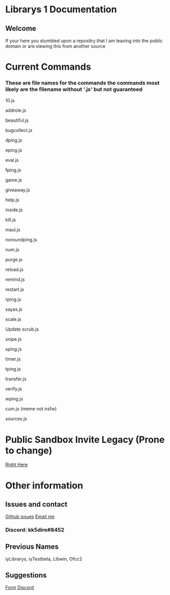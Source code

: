 # Librarys 1 Documentation
## Welcome 
If your here you stumbled upon a repositry that I am leaving into the public domain or are viewing this from another source

# Current Commands 
### These are file names for the commands the commands most likely are the filename without '.js' but not guaranteed
10.js


addrole.js

beautiful.js


bugcollect.js

dping.js

eping.js

eval.js

fping.js

game.js

giveaway.js

help.js

inside.js

kill.js

maul.js

noroundping.js

num.js

purge.js

reload.js

remind.js

restart.js

rping.js

sayas.js

scale.js


Update scrub.js

snipe.js

sping.js

timer.js

tping.js

transfer.js

verify.js

wping.js

cum.js (meme not nsfw)

sources.js

# Public Sandbox Invite Legacy (Prone to change)
[Right Here](https://discord.com/api/oauth2/authorize?client_id=843782098396381194&permissions=0&scope=bot)

# Other information 
## Issues and contact
[Github issues](https://github.com/kk5dire/Librays1)
[Email me](mailto:contact@anotherkk5dire.web.app&cc=kk5dire@gmail.com)
### Discord: kk5dire#8452
## Previous Names
iyLibrarys, iyTestbeta, Libwin, Ofcc2
## Suggestions 
[Form](https://kk5.page.link/contact)
[Discord](https://kk5.page.link/la4)
